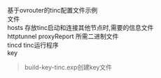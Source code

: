 基于ovrouter的tinc配置文件示例<br>
文件<br>
hosts         存放tinc启动和连接其他节点时,需要的信息文件<br>
httptunnel    proxyReport 所需二进制文件<br>
tincd         tinc运行程序<br>
key<br>
>build-key-tinc.exp创建key文件